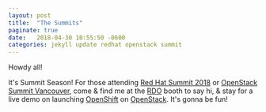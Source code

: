 ```yaml
---
layout: post
title:  "The Summits"
paginate: true
date:   2018-04-30 10:55:50 -0600
categories: jekyll update redhat openstack summit
---
```


Howdy all!

It's Summit Season! For those attending [Red Hat Summit 2018][redhatsummit] or
[OpenStack Summit Vancouver][openstacksummit], come & find me at the
[RDO][rdo] booth to say hi, & stay for a live demo on launching [OpenShift][openshift] on
[OpenStack][openstack]. It's gonna be fun!


[redhatsummit]: https://www.redhat.com/es/summit/2018
[openstacksummit]: https://www.openstack.org/summit/vancouver-2018/
[openstack]: https://linuxacademy.com/openstack/training/course/name/openstack-essentials?platform=hootsuite
[openshift]: https://linuxacademy.com/linux/training/course/name/linux-academy-redhat-certificate-of-expertise-in-platform-as-a-service-exam-ex280-prep-course
[la-profile]: https://linuxacademy.com/profile/show/user/name/trilliams
[rdo]: https://www.rdoproject.org

